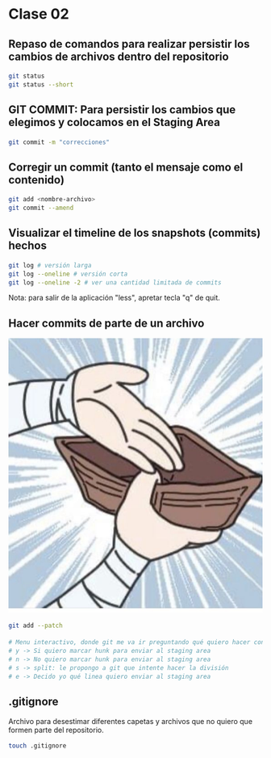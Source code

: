# Clase 02

## Repaso de comandos para realizar persistir los cambios de archivos dentro del repositorio

```sh
git status
git status --short
```

## GIT COMMIT: Para persistir los cambios que elegimos y colocamos en el Staging Area

```sh
git commit -m "correcciones"
```

## Corregir un commit (tanto el mensaje como el contenido)

```sh
git add <nombre-archivo>
git commit --amend
```

## Visualizar el timeline de los snapshots (commits) hechos

```sh
git log # versión larga
git log --oneline # versión corta
git log --oneline -2 # ver una cantidad limitada de commits
```
Nota: para salir de la aplicación "less", apretar tecla "q" de quit.


## Hacer commits de parte de un archivo

![alt text](image.png)

```sh
git add --patch

# Menu interactivo, donde git me va ir preguntando qué quiero hacer con los hunks
# y -> Si quiero marcar hunk para enviar al staging area
# n -> No quiero marcar hunk para enviar al staging area
# s -> split: le propongo a git que intente hacer la división
# e -> Decido yo qué linea quiero enviar al staging area
```

## .gitignore
Archivo para desestimar diferentes capetas y archivos que no quiero que formen parte del repositorio.

```sh
touch .gitignore
```

